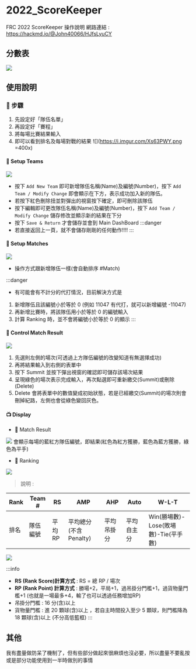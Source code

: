 # 2022_ScoreKeeper
FRC 2022 ScoreKeeper 操作說明
網路連結 : https://hackmd.io/@John40066/HJfsLyuCY

## 分數表
![](https://i.imgur.com/LSNcvj0.png)


## 使用說明
### :wrench: 步驟 
1. 先設定好「隊伍名單」
2. 再設定好「賽程」
3. 將每場比賽結果輸入
4. 即可以看到排名及每場對戰的結果
![](https://i.imgur.com/Xs63PWY.png =400x)

#### :busts_in_silhouette: Setup Teams
![](https://i.imgur.com/AUsf0zr.png)

- 按下 `Add New Team` 即可新增隊伍名稱(Name)及編號(Number)，按下 `Add Team / Modify Change` 即會顯示在下方，表示成功加入新的隊伍。
- 若按下紅色刪除扭並對彈出的視窗按下確定，即可刪除該隊伍
- 按下編輯即可更改隊伍名稱(Name)及編號(Number)，按下 `Add Team / Modify Change` 儲存修改並顯示新的結果在下分
- 按下 `Save & Return` 才會儲存並會到 Main DashBoard
:::danger
- 若直接返回上一頁，就不會儲存剛剛的任何動作!!!!
:::
#### :game_die: Setup Matches
![](https://i.imgur.com/PYgSFpV.png)
- 操作方式跟新增隊伍一樣(會自動排序 #Match)

:::danger
- 有可能會有不計分的代打情況，目前解決方式是
1. 新增隊伍且該編號小於等於 0 (例如 11047 有代打，就可以新增編號 -11047)
2. 再新增比賽時，將該隊伍用小於等於 0 的編號輸入
3. 計算 Ranking 時，並不會將編號小於等於 0 的顯示
:::

#### :memo: Control Match Result

![](https://i.imgur.com/jMiTe93.png)

1. 先選則左側的場次(可透過上方隊伍編號的改變知道有無選擇成功)
2. 再將結果輸入到右側的表單中
3. 按下 Summit 並按下彈出視窗的確認即可儲存該場次結果
4. 呈現綠色的場次表示完成輸入，再次點選即可重新繳交(Summit)或刪除(Delete)
5. Delete 會將表單中的數值變成初始狀態，若是已經繳交(Summit)的場次則會刪掉紀路，左側也會從綠色變回灰色。

#### :tv: Display

- :page_facing_up: Match Result

![](https://i.imgur.com/PTxZs4S.png)
會顯示每場的藍紅方隊伍編號，即結果(紅色為紅方獲勝，藍色為藍方獲勝，綠色為平手)

- :signal_strength: Ranking

![](https://i.imgur.com/3nfy5eN.png)
> 說明 : 

|Rank|Team #|RS|AMP|AHP|Auto|W-L-T|
|-|-|-|-|-|-|-|
|排名|隊伍編號|平均 RP|平均總分(不含Penalty)|平均吊掛分|平均自主分| Win(勝場數)-Lose(敗場數)-Tie(平手數)|

![](https://i.imgur.com/7qctaIk.png)

:::info
- **RS (Rank Score)計算方式** : RS = 總 RP / 場次
- **RP (Rank Point) 計算方式** : 勝場+2，平局+1，過吊掛分門檻+1，過貨物量門檻+1 (也就是一場最多+4，輸了也可以透過任務增加RP)
- 吊掛分門檻 : 16 分(含)以上
- 貨物量門檻 : 進 20 顆球(含)以上 ，若自主時間投入至少 5 顆球，則門檻降為 18 顆球(含)以上 (不分高低籃框)
:::

## 其他
我有盡量做防呆了機制了，但有些部分做起來很麻煩也沒必要，所以盡量不要亂按或是部分功能使用到一半時做別的事情
